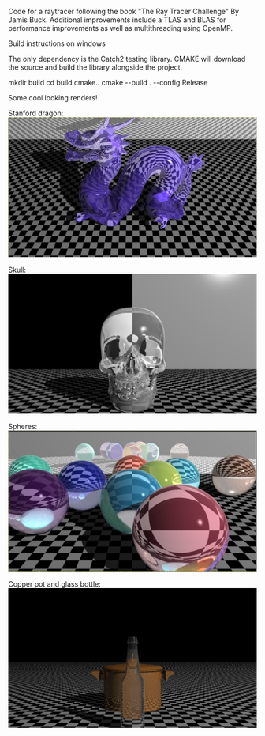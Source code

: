 Code for a raytracer following the book "The Ray Tracer Challenge" By Jamis Buck. Additional improvements include a TLAS and BLAS for performance improvements as well as multithreading using OpenMP.  

Build instructions on windows

The only dependency is the Catch2 testing library. CMAKE will download the source and build the library alongside the project. 

mkdir build 
cd build 
cmake..
cmake --build . --config Release

Some cool looking renders!

Stanford dragon: 
![alt text](renders/dragon.png "Glass bottle and copper pot")

Skull: 
![alt text](renders/skull.png "Glass bottle and copper pot")

Spheres: 
![alt text](renders/balls.png "Glass bottle and copper pot")

Copper pot and glass bottle: 
![alt text](renders/glass_bottle_pot.png "Glass bottle and copper pot")

